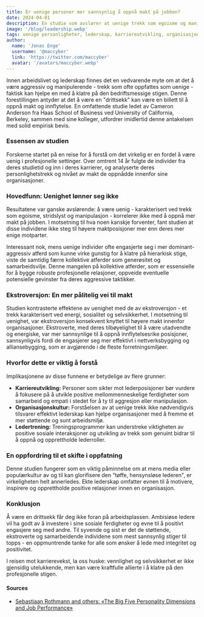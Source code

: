 ```yaml
---
title: Er uenige personer mer sannsynlig å oppnå makt på jobben?
date: 2024-04-01
description: En studie som avslører at uenige trekk som egoisme og manipulasjon ikke hjelper til å oppnå makt på jobben, i motsetning til den positive korrelasjonen mellom ekstroversjon og karriereutvikling.
image: '/blog/leadership.webp'
tags: uenige personligheter, lederskap, karriereutvikling, organisasjonskultur, ekstroversjon, atferd på arbeidsplassen, maktdynamikk, ansattrelasjoner, ledertrening, profesjonell vekst
author:
  name: 'Jonas Enge'
  username: '@maccyber'
  link: 'https://twitter.com/maccyber'
  avatar: '/avatars/maccyber.webp'
---
```


Innen arbeidslivet og lederskap finnes det en vedvarende myte om at det å være aggressiv og manipulerende - trekk som ofte oppfattes som uenige - faktisk kan hjelpe en med å klatre på den bedriftsmessige stigen. Denne forestillingen antyder at det å være en "drittsekk" kan være en billett til å oppnå makt og innflytelse. En omfattende studie ledet av Cameron Anderson fra Haas School of Business ved University of California, Berkeley, sammen med sine kolleger, utfordrer imidlertid denne antakelsen med solid empirisk bevis.

### Essensen av studien

Forskerne startet på en reise for å forstå om det virkelig er en fordel å være uenig i profesjonelle settinger. Over omtrent 14 år fulgte de individer fra deres studietid og inn i deres karrierer, og analyserte deres personlighetstrekk og nivået av makt de oppnådde innenfor sine organisasjoner.

### Hovedfunn: Uenighet lønner seg ikke

Resultatene var ganske avslørende: å være uenig - karakterisert ved trekk som egoisme, stridslyst og manipulasjon - korrelerer ikke med å oppnå mer makt på jobben. I motsetning til hva noen kanskje forventer, fant studien at disse individene ikke steg til høyere maktposisjoner mer enn deres mer enige motparter.

Interessant nok, mens uenige individer ofte engasjerte seg i mer dominant-aggressiv atferd som kunne virke gunstig for å klatre på hierarkisk stige, viste de samtidig færre kollektive atferder som generøsitet og samarbeidsvilje. Denne mangelen på kollektive atferder, som er essensielle for å bygge robuste profesjonelle relasjoner, oppveide eventuelle potensielle gevinster fra deres aggressive taktikker.

### Ekstroversjon: En mer pålitelig vei til makt

Studien kontrasterte effektene av uenighet med de av ekstroversjon - et trekk karakterisert ved energi, sosialitet og selvsikkerhet. I motsetning til uenighet, var ekstroversjon konsekvent knyttet til høyere makt innenfor organisasjoner. Ekstroverte, med deres tilbøyelighet til å være utadvendte og energiske, var mer sannsynlige til å oppnå innflytelsesrike posisjoner, sannsynligvis fordi de engasjerer seg mer effektivt i nettverksbygging og alliansebygging, som er avgjørende i de fleste forretningsmiljøer.

### Hvorfor dette er viktig å forstå

Implikasjonene av disse funnene er betydelige av flere grunner:

- **Karriereutvikling:** Personer som sikter mot lederposisjoner bør vurdere å fokusere på å utvikle positive mellommenneskelige ferdigheter som samarbeid og empati i stedet for å ty til aggresjon eller manipulasjon.
- **Organisasjonskultur:** Forståelsen av at uenige trekk ikke nødvendigvis tilsvarer effektivt lederskap kan hjelpe organisasjoner med å fremme et mer støttende og sunt arbeidsmiljø.
- **Ledertrening:** Treningsprogrammer kan understreke viktigheten av positive sosiale interaksjoner og utvikling av trekk som genuint bidrar til å oppnå og opprettholde lederroller.

### En oppfordring til et skifte i oppfatning

Denne studien fungerer som en viktig påminnelse om at mens media eller populærkultur av og til kan glorifisere den "tøffe, hensynsløse lederen", er virkeligheten helt annerledes. Ekte lederskap omfatter evnen til å motivere, inspirere og opprettholde positive relasjoner innen en organisasjon.

### Konklusjon

Å være en drittsekk får deg ikke foran på arbeidsplassen. Ambisiøse ledere vil ha godt av å investere i sine sosiale ferdigheter og evne til å positivt engasjere seg med andre. Til syvende og sist er det de støttende, ekstroverte og samarbeidende individene som mest sannsynlig stiger til topps - en oppmuntrende tanke for alle som ønsker å lede med integritet og positivitet.

I reisen mot karrierevekst, la oss huske: vennlighet og selvsikkerhet er ikke gjensidig utelukkende, men kan være kraftfulle allierte i å klatre på den profesjonelle stigen.

#### **Sources**

- [Sebastiaan Rothmann and others: «The Big Five Personality Dimensions and Job Performance»](https://www.researchgate.net/publication/47739408_The_Big_Five_Personality_Dimensions_and_Job_Performance)
